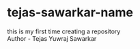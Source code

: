 # tejas-sawarkar-name
this is my first time creating a repository
<br>
Author - Tejas Yuwraj Sawarkar
